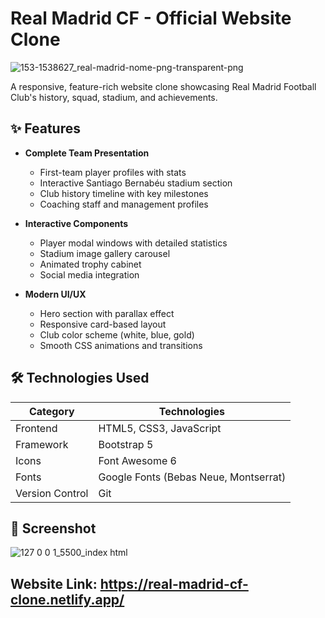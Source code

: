 # Real Madrid CF - Official Website Clone

![153-1538627_real-madrid-nome-png-transparent-png](https://github.com/user-attachments/assets/7c7f7c8c-5fb9-4517-8e80-94b6c983d3d5)
 


A responsive, feature-rich website clone showcasing Real Madrid Football Club's history, squad, stadium, and achievements.

## ✨ Features

- **Complete Team Presentation**
  - First-team player profiles with stats
  - Interactive Santiago Bernabéu stadium section
  - Club history timeline with key milestones
  - Coaching staff and management profiles

- **Interactive Components**
  - Player modal windows with detailed statistics
  - Stadium image gallery carousel
  - Animated trophy cabinet
  - Social media integration

- **Modern UI/UX**
  - Hero section with parallax effect
  - Responsive card-based layout
  - Club color scheme (white, blue, gold)
  - Smooth CSS animations and transitions

## 🛠 Technologies Used

| Category        | Technologies                          |
|----------------|---------------------------------------|
| Frontend       | HTML5, CSS3, JavaScript               |
| Framework      | Bootstrap 5                           |
| Icons          | Font Awesome 6                        |
| Fonts          | Google Fonts (Bebas Neue, Montserrat) |
| Version Control| Git                                   |

## 🚀 Screenshot
![127 0 0 1_5500_index html](https://github.com/user-attachments/assets/16a2a4b3-1ce2-4f69-bcfa-14c5e06ca38d)



## Website Link: https://real-madrid-cf-clone.netlify.app/
